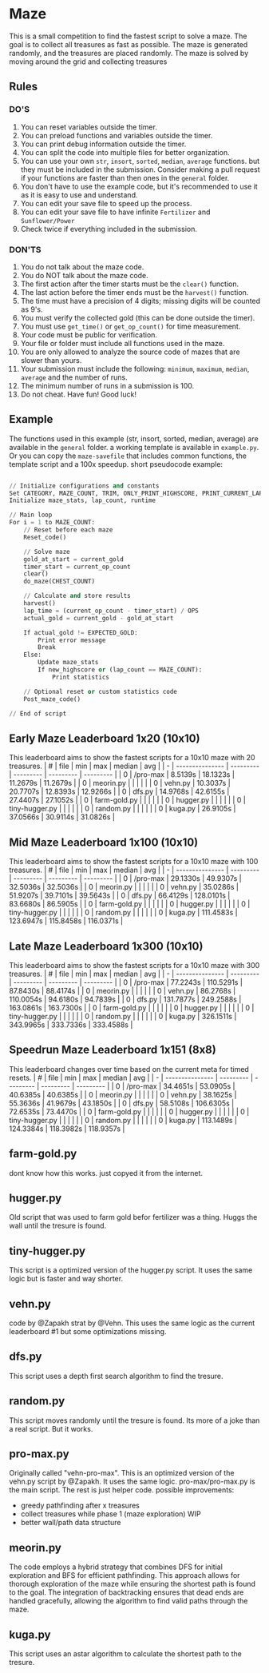 # Maze
This is a small competition to find the fastest script to solve a maze. The goal is to collect all treasures as fast as possible. The maze is generated randomly, and the treasures are placed randomly. The maze is solved by moving around the grid and collecting treasures

## Rules
### DO'S
1. You can reset variables outside the timer.
2. You can preload functions and variables outside the timer.
3. You can print debug information outside the timer.
4. You can split the code into multiple files for better organization.
5. You can use your own `str`, `insort`, `sorted`, `median`, `average` functions. but they must be included in the submission. Consider making a pull request if your functions are faster than then ones in the `general` folder.
6. You don't have to use the example code, but it's recommended to use it as it is easy to use and understand.
7. You can edit your save file to speed up the process.
8. You can edit your save file to have infinite `Fertilizer` and `Sunflower/Power`
9. Check twice if everything included in the submission.

### DON'TS
1. You do not talk about the maze code.
2. You do NOT talk about the maze code.
3. The first action after the timer starts must be the `clear()` function.
4. The last action before the timer ends must be the `harvest()` function.
5. The time must have a precision of 4 digits; missing digits will be counted as 9's.
6. You must verify the collected gold (this can be done outside the timer).
7. You must use `get_time()` or `get_op_count()` for time measurement.
8. Your code must be public for verification.
9. Your file or folder must include all functions used in the maze.
10. You are only allowed to analyze the source code of mazes that are slower than yours.
11. Your submission must include the following: `minimum`, `maximum`, `median`, `average` and the number of runs.
12. The minimum number of runs in a submission is 100.
13. Do not cheat. Have fun! Good luck!

## Example
The functions used in this example (str, insort, sorted, median, average) are available in the `general` folder.
a working template is available in `example.py`. Or you can copy the `maze-savefile` that includes common functions, the template script and a 100x speedup.
short pseudocode example:
```python

// Initialize configurations and constants
Set CATEGORY, MAZE_COUNT, TRIM, ONLY_PRINT_HIGHSCORE, PRINT_CURRENT_LAPS
Initialize maze_stats, lap_count, runtime

// Main loop
For i = 1 to MAZE_COUNT:
	// Reset before each maze
	Reset_code()

	// Solve maze
	gold_at_start = current_gold
	timer_start = current_op_count
	clear()
	do_maze(CHEST_COUNT)

	// Calculate and store results
	harvest()
	lap_time = (current_op_count - timer_start) / OPS
	actual_gold = current_gold - gold_at_start

	If actual_gold != EXPECTED_GOLD:
		Print error message
		Break
	Else:
		Update maze_stats
		If new_highscore or (lap_count == MAZE_COUNT):
			Print statistics

	// Optional reset or custom statistics code
	Post_maze_code()

// End of script

```


## Early Maze Leaderboard 1x20 (10x10)
This leaderboard aims to show the fastest scripts for a 10x10 maze with 20 treasures.
| # | file            | min       | max       | median    | avg       |
| - | --------------- | --------- | --------- | --------- | --------- |
| 0 | /pro-max        | 8.5139s   | 18.1323s  | 11.2679s  | 11.2679s  |
| 0 | meorin.py       |           |           |           |           |
| 0 | vehn.py         | 10.3037s  | 20.7707s  | 12.8393s  | 12.9266s  |
| 0 | dfs.py          | 14.9768s  | 42.6155s  | 27.4407s  | 27.1052s  |
| 0 | farm-gold.py    |           |           |           |           |
| 0 | hugger.py       |           |           |           |           |
| 0 | tiny-hugger.py  |           |           |           |           |
| 0 | random.py       |           |           |           |           |
| 0 | kuga.py         | 26.9105s  | 37.0566s  | 30.9114s  | 31.0826s  |


## Mid Maze Leaderboard 1x100 (10x10)
This leaderboard aims to show the fastest scripts for a 10x10 maze with 100 treasures.
| # | file            | min       | max       | median    | avg       |
| - | --------------- | --------- | --------- | --------- | --------- |
| 0 | /pro-max        | 29.1330s  | 49.9307s  | 32.5036s  | 32.5036s  |
| 0 | meorin.py       |           |           |           |           |
| 0 | vehn.py         | 35.0286s  | 51.9207s  | 39.7101s  | 39.5643s  |
| 0 | dfs.py          | 66.4129s  | 128.0101s | 83.6680s  | 86.5905s  |
| 0 | farm-gold.py    |           |           |           |           |
| 0 | hugger.py       |           |           |           |           |
| 0 | tiny-hugger.py  |           |           |           |           |
| 0 | random.py       |           |           |           |           |
| 0 | kuga.py         | 111.4583s | 123.6947s | 115.8458s | 116.0371s |

## Late Maze Leaderboard 1x300 (10x10)
This leaderboard aims to show the fastest scripts for a 10x10 maze with 300 treasures.
| # | file            | min       | max       | median    | avg       |
| - | --------------- | --------- | --------- | --------- | --------- |
| 0 | /pro-max        | 77.2243s  | 110.5291s | 87.8430s  | 88.4174s  |
| 0 | meorin.py       |           |           |           |           |
| 0 | vehn.py         | 86.2768s  | 110.0054s | 94.6180s  | 94.7839s  |
| 0 | dfs.py          | 131.7877s | 249.2588s | 163.0861s | 163.7300s |
| 0 | farm-gold.py    |           |           |           |           |
| 0 | hugger.py       |           |           |           |           |
| 0 | tiny-hugger.py  |           |           |           |           |
| 0 | random.py       |           |           |           |           |
| 0 | kuga.py         | 326.1511s | 343.9965s | 333.7336s | 333.4588s |

## Speedrun Maze Leaderboard 1x151 (8x8)
This leaderboard changes over time based on the current meta for timed resets.
| # | file            | min       | max       | median    | avg       |
| - | --------------- | --------- | --------- | --------- | --------- |
| 0 | /pro-max        | 34.4651s  | 53.0905s  | 40.6385s  | 40.6385s  |
| 0 | meorin.py       |           |           |           |           |
| 0 | vehn.py         | 38.1625s  | 55.3636s  | 41.9679s  | 43.1850s  |
| 0 | dfs.py          | 58.5108s  | 106.6305s | 72.6535s  | 73.4470s  |
| 0 | farm-gold.py    |           |           |           |           |
| 0 | hugger.py       |           |           |           |           |
| 0 | tiny-hugger.py  |           |           |           |           |
| 0 | random.py       |           |           |           |           |
| 0 | kuga.py         | 113.1489s | 124.3384s | 118.3982s | 118.9357s |


## farm-gold.py
dont know how this works. just copyed it from the internet.

## hugger.py
Old script that was used to farm gold befor fertilizer was a thing. Huggs the wall until the tresure is found.

## tiny-hugger.py
This script is a optimized version of the hugger.py script. It uses the same logic but is faster and way shorter.

## vehn.py
code by @Zapakh strat by @Vehn.
This uses the same logic as the current leaderboard #1 but some optimizations missing.

## dfs.py
This script uses a depth first search algorithm to find the tresure.

## random.py
This script moves randomly until the tresure is found. Its more of a joke than a real script. But it works.

## pro-max.py
Originally called "vehn-pro-max". This is an optimized version of the vehn.py script by @Zapakh. It uses the same logic. pro-max/pro-max.py is the main script. The rest is just helper code.
possible improvements:
- greedy pathfinding after x treasures
- collect treasures while phase 1 (maze exploration) WIP
- better wall/path data structure

## meorin.py
The code employs a hybrid strategy that combines DFS for initial exploration and BFS for efficient pathfinding. This approach allows for thorough exploration of the maze while ensuring the shortest path is found to the goal. The integration of backtracking ensures that dead ends are handled gracefully, allowing the algorithm to find valid paths through the maze.

## kuga.py
This script uses an astar algorithm to calculate the shortest path to the tresure.
